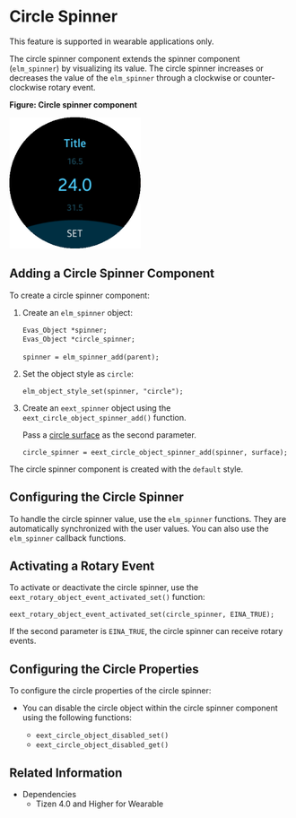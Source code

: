 # Circle Spinner

This feature is supported in wearable applications only.

The circle spinner component extends the spinner component (`elm_spinner`) by visualizing its value. The circle spinner increases or decreases the value of the `elm_spinner` through a clockwise or counter-clockwise rotary event.

**Figure: Circle spinner component**

![Circle spinner component](./media/circle_spinner.png)

## Adding a Circle Spinner Component

To create a circle spinner component:

1. Create an `elm_spinner` object:

   ```
   Evas_Object *spinner;
   Evas_Object *circle_spinner;

   spinner = elm_spinner_add(parent);
   ```

2. Set the object style as `circle`:

   ```
   elm_object_style_set(spinner, "circle");
   ```

3. Create an `eext_spinner` object using the `eext_circle_object_spinner_add()` function.

   Pass a [circle surface](component-circle-surface.md) as the second parameter.

   ```
   circle_spinner = eext_circle_object_spinner_add(spinner, surface);
   ```

The circle spinner component is created with the `default` style.

## Configuring the Circle Spinner

To handle the circle spinner value, use the `elm_spinner` functions. They are automatically synchronized with the user values. You can also use the `elm_spinner` callback functions.

## Activating a Rotary Event

To activate or deactivate the circle spinner, use the `eext_rotary_object_event_activated_set()` function:

```
eext_rotary_object_event_activated_set(circle_spinner, EINA_TRUE);
```

If the second parameter is `EINA_TRUE`, the circle spinner can receive rotary events.

## Configuring the Circle Properties

To configure the circle properties of the circle spinner:

- You can disable the circle object within the circle spinner component using the following functions:

  - `eext_circle_object_disabled_set()`
  - `eext_circle_object_disabled_get()`

## Related Information
- Dependencies
  - Tizen 4.0 and Higher for Wearable

